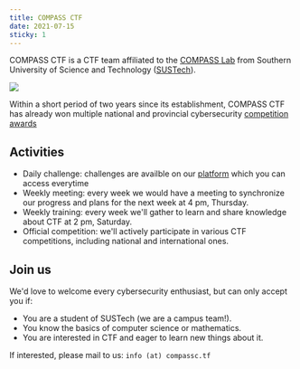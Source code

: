 ```yaml
---
title: COMPASS CTF
date: 2021-07-15
sticky: 1
---
```


COMPASS CTF is a CTF team affiliated to the [COMPASS Lab](http://compass.sustech.edu.cn/) from Southern University of Science and Technology ([SUSTech](https://www.sustech.edu.cn)).

![](/img/banner.png)  

Within a short period of two years since its establishment, COMPASS CTF has already won multiple national and provincial cybersecurity [competition awards](/award/)

## Activities

* Daily challenge: challenges are availble on our [platform](http://detroit.sustech.edu.cn/) which you can access everytime
* Weekly meeting: every week we would have a meeting to synchronize our progress and plans for the next week at 4 pm, Thursday.
* Weekly training: every week we'll gather to learn and share knowledge about CTF at 2 pm, Saturday.
* Official competition: we'll actively participate in various CTF competitions, including national and international ones.

## Join us

We'd love to welcome every cybersecurity enthusiast, but can only accept you if:

* You are a student of SUSTech (we are a campus team!).
* You know the basics of computer science or mathematics.
* You are interested in CTF and eager to learn new things about it.

If interested, please mail to us: `info (at) compassc.tf`

